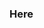 ### Here 


<!--
**wjs2063/wjs2063** is a ✨ _special_ ✨ repository because its `README.md` (this file) appears on your GitHub profile.

Here are some ideas to get you started:

- 🔭 I’m currently working on ...             | Video Lab 학부연구생
- 🌱 I’m currently learning ...               | MachineLearning,DeepLearning,GAN(super resolution)
- 👯 I’m looking to collaborate on ...        | MachingLearning,DeepLearning,GAN workers
- 🤔 I’m looking for help with ...            |
- 💬 Ask me about ... what you need           |
- 📫 How to reach me: ...                     | fill free to contact me 
- 😄 Pronouns: ...                            |
- ⚡ Fun fact: ...                             


<img width="300" alt="스크린샷 2021-07-30 오전 1 40 58" src="https://user-images.githubusercontent.com/76778082/127531937-b8f9d16d-49e9-4c43-9ac9-55f4c96e2b0a.png">
